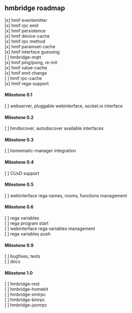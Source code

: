 ## hmbridge roadmap

[x] hmif eventemitter   
[x] hmif rpc emit   
[x] hmif persistence   
[x] hmif device-cache   
[x] hmif rpc method   
[x] hmif paramset-cache   
[x] hmif interface guessing   
[ ] hmbridge-mqtt   
[x] hmif ping/pong, re-init   
[x] hmif value-cache   
[x] hmif emit change   
[ ] hmif rpc-cache   
[x] hmif rega-support   

#### Milestone 0.1

[ ] webserver, pluggable webinterface, socket.io interface   

#### Milestone 0.2

[ ] hmdiscover, autodiscover available interfaces

#### Milestone 0.3

[ ] homematic-manager integration

#### Milestone 0.4

[ ] CUxD support

#### Milestone 0.5

[ ] webinterface rega names, rooms, functions management

#### Milestone 0.6
 
[ ] rega variables   
[ ] rega program start   
[ ] webinterface rega variables management   
[ ] rega variables push   

#### Milestone 0.9

[ ] bugfixes, tests   
[ ] docs   

#### Milestone 1.0

[ ] hmbridge-rest   
[ ] hmbridge-homekit   
[ ] hmbridge-xmlrpc   
[ ] hmbridge-binrpc   
[ ] hmbridge-jsonrpc   
